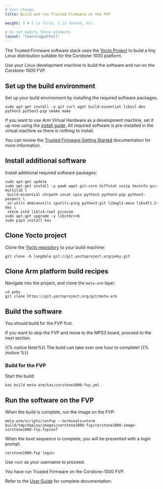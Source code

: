 ```yaml
---
# User change
title: Build and run Trusted Firmware on the FVP

weight: 3 # 1 is first, 2 is second, etc.

# Do not modify these elements
layout: "learningpathall"
---
```

The Trusted Firmware software stack uses the [Yocto Project](https://www.yoctoproject.org/) to build a tiny Linux distribution suitable for the Corstone-1000 platform.

Use your Linux development machine to build the software and run on the Corstone-1000 FVP.

## Set up the build environment

Set up your build environment by installing the required software packages. 

```console
sudo apt-get install -y git curl wget build-essential libssl-dev python3 python3-pip cmake make
```

If you want to use Arm Virtual Hardware as a development machine, set it up now using the [install guide](/install-guides/avh/). All required software is pre-installed in the virtual machine so there is nothing to install. 

You can review the [Trusted Firmware Getting Started](https://tf-m-user-guide.trustedfirmware.org/getting_started/index.html) documentation for more information.

## Install additional software

Install additional required software packages:

```console
sudo apt-get update
sudo apt-get install -y gawk wget git-core diffstat unzip texinfo gcc-multilib \
 build-essential chrpath socat cpio python3 python3-pip python3-pexpect \
 xz-utils debianutils iputils-ping python3-git libegl1-mesa libsdl1.2-dev \
 xterm zstd liblz4-tool picocom
sudo apt-get upgrade -y libstdc++6
sudo pip3 install kas
```

## Clone Yocto project

Clone the [Yocto repository](https://www.yoctoproject.org/software-overview/downloads/) to your build machine:

```console
git clone -b langdale git://git.yoctoproject.org/poky.git
```

## Clone Arm platform build recipes

Navigate into the project, and clone the `meta-arm` layer.

```console
cd poky
git clone https://git.yoctoproject.org/git/meta-arm
```

## Build the software 

You should build for the FVP first. 

If you want to skip the FVP and move to the MPS3 board, proceed to the next section.

{{% notice Note%}}
The build can take over one hour to complete!
{{% /notice %}}

### Build for the FVP

Start the build:

```console
kas build meta-arm/kas/corstone1000-fvp.yml
```
## Run the software on the FVP

When the build is complete, run the image on the FVP:

```console
meta-arm/scripts/runfvp --terminals=xterm build/tmp/deploy/images/corstone1000-fvp/corstone1000-image-corstone1000-fvp.fvpconf
```

When the boot sequence is complete, you will be presented with a login prompt.

```output
corstone1000-fvp login:
```

Use `root` as your username to proceed.

You have run Trusted Firmware on the Corstone-1000 FVP. 

Refer to the [User Guide](https://tf-m-user-guide.trustedfirmware.org/platform/arm/corstone1000/readme.html) for complete documentation.

